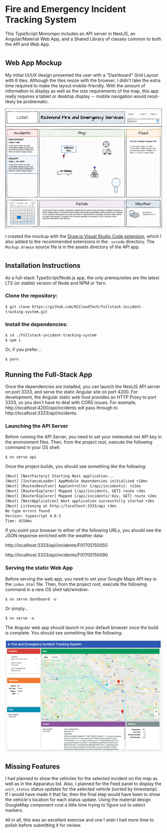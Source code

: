 # Fire and Emergency Incident Tracking System

This TypeScript Monorepo includes an API server in NestJS, an Angular/Material Web App, and a Shared Library of classes common to both the API and Web App.

#

## Web App Mockup
My initial UI/UX design presented the user with a "Dashboard" Grid Layout with 6 tiles. Although the tiles resize with the browser, I didn't take the extra time required to make the layout mobile-friendly. With the amount of information to display as well as the size requirements of the map, this app really requires a tablet or desktop display -- mobile navigation would most-likely be problematic.

![Web App Mockup](apps/api/src/assets/Mockup.png)

I created the mockup with the [Draw.io Visual Studio Code extension](https://marketplace.visualstudio.com/items?itemName=hediet.vscode-drawio), which I also added to the recommended extensions in the `.vscode` directory. The `Mockup.drawio` source file is in the assets directory of the API app.

#

## Installation Instructions
As a full-stack TypeScript/Node.js app, the only prerequisites are the latest LTS (or stable) version of Node and NPM or Yarn.

### Clone the repository:
```
$ git clone https://github.com/KCCloudTech/fullstack-incident-tracking-system.git
```

### Install the dependencies:
```
$ cd ./fullstack-incident-tracking-system
$ npm i
```
Or, if you prefer...
```
$ yarn
```


## Running the Full-Stack App
Once the dependencies are installed, you can launch the NestJS API server on port 3333, and serve the static Angular site on port 4200. For development, the Angular static web host provides an HTTP Proxy to port 3333, so you don't have to deal with CORS issues. For example, http://localhost:4200/api/incidents will pass through to http://localhost:3333/api/incidents.

### Launching the API Server
Before running the API Server, you need to set your meteostat.net API key in the environment files. Then, from the project root, execute the following command in your OS shell:
```
$ nx serve api
```
Once the project builds, you should see something like the following:
```
[Nest] [NestFactory] Starting Nest application...
[Nest] [InstanceLoader] AppModule dependencies initialized +18ms
[Nest] [RoutesResolver] AppController {/api/incidents}: +11ms
[Nest] [RouterExplorer] Mapped {/api/incidents, GET} route +3ms
[Nest] [RouterExplorer] Mapped {/api/incidents/:key, GET} route +2ms
[Nest] [NestApplication] Nest application successfully started +3ms
[Nest] Listening at http://localhost:3333/api +3ms
No type errors found
Version: typescript 4.0.3
Time: 4159ms
```

If you point your browser to either of the following URLs, you should see the JSON response enriched with the weather data:

http://localhost:3333/api/incidents/F01705150050


http://localhost:3333/api/incidents/F01705150090


### Serving the static Web App
Before serving the web app, you need to set your Google Maps API key in the `index.html` file. Then, from the project root, execute the following command in a new OS shell tab/window:
```
$ nx serve dashboard -o
```
Or simply...
```
$ nx serve -o
```
The Angular web app should launch in your default browser once the build is complete. You should see something like the following:

![Web App Mockup](apps/api/src/assets/Angular-Material.png)

## Missing Features
I had planned to show the vehicles for the selected incident on the map as well as in the Apparatus list. Also, I planned for the Feed panel to display the `unit_status` status updates for the selected vehicle (sorted by timestamp). If I would have made it that far, then the final step would have been to show the vehicle's location for each status update. Using the material design GoogleMap component cost a little time trying to figure out to select markers.

All in all, this was an excellent exercise and one I wish I had more time to polish before submitting it for review.
